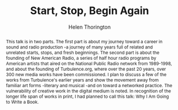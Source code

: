 --- 
  title: "Start, Stop, Begin Again" 
  abstract: "This talk is in two parts. The first part is about my journey toward a career in sound and radio production -a journey of many years full of related and unrelated starts, stops, and fresh beginnings. The second part is about the founding of New American Radio, a series of half hour radio programs by American artists that aired on the National Public Radio network from 1989-1998, and about the founding of Turbulence.org, where over the past 20 years, over 300 new media works have been commissioned. I plan to discuss a few of the works from Turbulence's earlier years and show the movement away from familiar art forms -literary and musical -and on toward a networked practice. The vulnerability of creative work in the digital medium is noted. In recognition of the longer life span of works in print, I had planned to call this talk: Why I Am Going to Write a Book." 
  address: "Atlanta, Georgia" 
  author: "Helen Thorington" 
  booktitle: "Proceedings of the International Web Audio Conference" 
  editor: "Jason Freeman, Alexander Lerch, Matthew Paradis" 
  month: "Proceedings of the International Web Audio Conference"
  pages: "2016" 
  publisher: "Georgia Tech" 
  series: "WAC '16"
  type: "Keynote"  
  year: "2016" 
  id: "2016_EA_KN1" 
  tags: year2016
  media: https://smartech.gatech.edu/bitstream/handle/1853/54675/StartStopBegin_videostream.html?sequence=8&isAllowed=y 
  pdflink: /_data/papers/pdf/2016/2016_KN1.pdf
  ISSN: 2663-5844
---